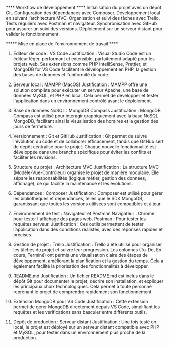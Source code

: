 **** Workflow de développement ****
Initialisation du projet avec un dépôt Git.
Configuration des dépendances avec Composer.
Développement local en suivant l’architecture MVC.
Organisation et suivi des tâches avec Trello.
Tests réguliers avec Postman et navigateur.
Synchronisation avec GitHub pour assurer un suivi des versions.
Déploiement sur un serveur distant pour valider le fonctionnement.





***** Mise en place de l'environnement de travail ****

1. Éditeur de code : VS Code
Justification : Visual Studio Code est un éditeur léger, performant et extensible, parfaitement adapté pour les projets web. Ses extensions comme PHP IntelliSense, Prettier, et MongoDB for VS Code facilitent le développement en PHP, la gestion des bases de données et l'uniformité du code.

2. Serveur local : MAMPP (MacOS)
Justification : MAMPP offre une solution complète pour exécuter un serveur Apache, une base de données MySQL, et PHP en local. Cela permet de développer et tester l'application dans un environnement contrôlé avant le déploiement.

3. Base de données NoSQL : MongoDB Compass
Justification : MongoDB Compass est utilisé pour interagir graphiquement avec la base NoSQL MongoDB, facilitant ainsi la visualisation des horaires et la gestion des jours de fermeture.

4. Versionnement : Git et GitHub
Justification : Git permet de suivre l'évolution du code et de collaborer efficacement, tandis que GitHub sert de dépôt centralisé pour le projet. Chaque nouvelle fonctionnalité est développée dans une branche spécifique pour éviter les conflits et faciliter les révisions.

5. Structure du projet : Architecture MVC
Justification : La structure MVC (Modèle-Vue-Contrôleur) organise le projet de manière modulaire. Elle sépare les responsabilités (logique métier, gestion des données, affichage), ce qui facilite la maintenance et les évolutions.

6. Dépendances : Composer
Justification : Composer est utilisé pour gérer les bibliothèques et dépendances, telles que le SDK MongoDB, garantissant que toutes les versions utilisées sont compatibles et à jour.

7. Environnement de test : Navigateur et Postman
Navigateur : Chrome pour tester l'affichage des pages web.
Postman : Pour tester les requêtes serveur.
Justification : Ces outils permettent de tester l’application dans des conditions réalistes, avec des réponses rapides et précises.

8. Gestion de projet : Trello
Justification : Trello a été utilisé pour organiser les tâches du projet et suivre leur progression. Les colonnes (To-Do, En cours, Terminé) ont permis une visualisation claire des étapes de développement, améliorant la planification et la gestion du temps. Cela a également facilité la priorisation des fonctionnalités à développer.

9. README.md
Justification : Un fichier README.md est inclus dans le dépôt Git pour documenter le projet, décrire son installation, et expliquer les principaux choix technologiques. Cela permet à toute personne reprenant le projet de comprendre rapidement son fonctionnement.

10. Extension MongoDB pour VS Code
Justification : Cette extension permet de gérer MongoDB directement depuis VS Code, simplifiant les requêtes et les vérifications sans basculer entre différents outils.

11. Dépôt de production : Serveur distant
Justification : Une fois testé en local, le projet est déployé sur un serveur distant compatible avec PHP et MySQL, pour tester dans un environnement plus proche de la production.